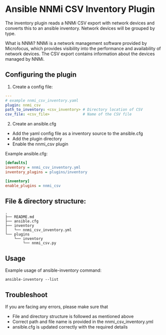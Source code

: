 # Ansible NNMi CSV Inventory Plugin

The inventory plugin reads a NNMi CSV export with network devices and converts this to an ansible inventory. Network devices will be grouped by type.

What is NNMi?
NNMi is a network management software provided by Microfocus, which provides visibility into the performance and availability of network devices. The CSV export contains information about the devices managed by NNMi.

## Configuring the plugin

1. Create a config file:

``` yaml
---
# example nnmi_csv_inventory.yaml
plugin: nnmi_csv
path_to_inventory: <csv_inventory> # Directory location of CSV
csv_file: <csv_file>               # Name of the CSV file
```

2. Create an ansible.cfg
  - Add the yaml config file as a inventory source to the ansible.cfg
  - Add the plugin directory
  - Enable the nnmi_csv plugin

Example ansible.cfg:

``` ini
[defaults]
inventory = nnmi_csv_inventory.yml
inventory_plugins = plugins/inventory

[inventory]
enable_plugins = nnmi_csv
```

## File & directory structure:

``` shell
.
├── README.md
├── ansible.cfg
├── inventory
│   └── nnmi_csv_inventory.yml
└── plugins
    └── inventory
        └── nnmi_csv.py
```

## Usage

Example usage of ansible-inventory command:

`ansible-inventory --list`

## Troubleshoot

If you are facing any errors, please make sure that

-   File and directory structure is followed as mentioned above
-   Correct path and file name is provided in the nnmi_csv_inventory.yml
-   ansible.cfg is updated correctly with the required details

